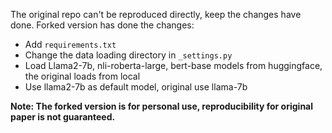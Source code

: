 The original repo can't be reproduced directly, keep the changes have done. Forked version has done the changes:

- Add `requirements.txt`
- Change the data loading directory in `_settings.py`
- Load Llama2-7b, nli-roberta-large, bert-base models from huggingface, the original loads from local
- Use llama2-7b as default model, original use llama-7b

**Note: The forked version is for personal use, reproducibility for original paper is not guaranteed.**
